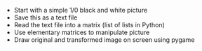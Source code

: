 - Start with a simple 1/0 black and white picture
- Save this as a text file 
- Read the text file into a matrix (list of lists in Python)
- Use elementary matrices to manipulate picture
- Draw original and transformed image on screen using pygame
